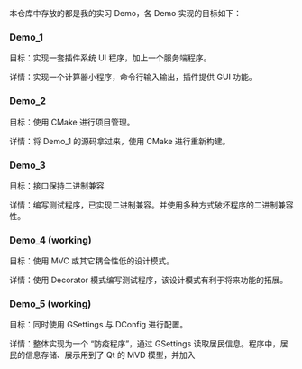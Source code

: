 本仓库中存放的都是我的实习 Demo，各 Demo 实现的目标如下：

### Demo_1

目标：实现一套插件系统 UI 程序，加上一个服务端程序。

详情：实现一个计算器小程序，命令行输入输出，插件提供 GUI 功能。

### Demo_2

目标：使用 CMake 进行项目管理。

详情：将 Demo_1 的源码拿过来，使用 CMake 进行重新构建。

### Demo_3

目标：接口保持二进制兼容

详情：编写测试程序，已实现二进制兼容。并使用多种方式破坏程序的二进制兼容性。

### Demo_4 (working)

目标：使用 MVC 或其它耦合性低的设计模式。

详情：使用 Decorator 模式编写测试程序，该设计模式有利于将来功能的拓展。

### Demo_5 (working)

目标：同时使用 GSettings 与 DConfig 进行配置。

详情：整体实现为一个 “防疫程序”，通过 GSettings 读取居民信息。程序中，居民的信息存储、展示用到了 Qt 的 MVD 模型，并加入



















